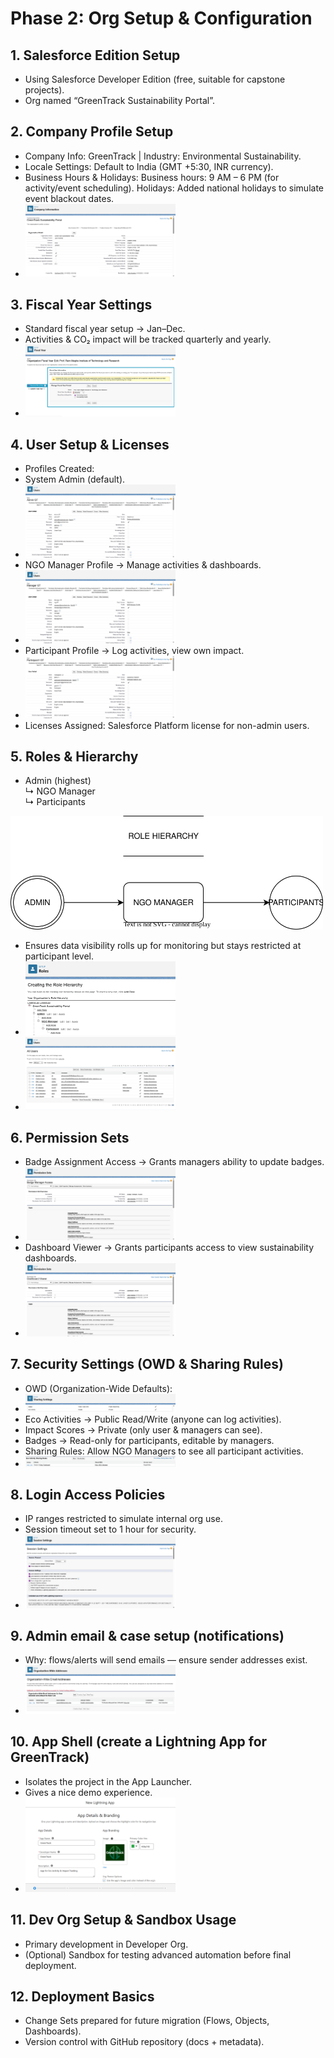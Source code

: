 # Phase 2: Org Setup & Configuration

## 1. Salesforce Edition Setup
- Using Salesforce Developer Edition (free, suitable for capstone projects).
- Org named “GreenTrack Sustainability Portal”.

## 2. Company Profile Setup
- Company Info: GreenTrack | Industry: Environmental Sustainability.
- Locale Settings: Default to India (GMT +5:30, INR currency).
- Business Hours & Holidays:
    Business hours: 9 AM – 6 PM (for activity/event scheduling).
    Holidays: Added national holidays to simulate event blackout dates.
- <img src="Company_Info_Setup.png" alt="Company_Info_Setup" width=50% />

## 3. Fiscal Year Settings
- Standard fiscal year setup → Jan–Dec.
- Activities & CO₂ impact will be tracked quarterly and yearly.
- <img src="Fiscal_Year_Setup.png" alt="Fiscal_Year_Setup.png" width=50% />

## 4. User Setup & Licenses
- Profiles Created:
- System Admin (default).
- <img src="Admin_Setup.png" alt="Admin_Setup" width=50% />
- NGO Manager Profile → Manage activities & dashboards.
- <img src="Manager_Setup.png" alt="Manager_Setup" width=50% />
- Participant Profile → Log activities, view own impact.
- <img src="Participant1-Setup.png" alt="Participant1-Setup" width=50% />
- Licenses Assigned: Salesforce Platform license for non-admin users.

## 5. Roles & Hierarchy
- Admin (highest) <br>
    ↳ NGO Manager <br>
    ↳ Participants
<img src="https://github.com/jay-awankar/Salesforce-Project-GreenTrack/blob/main/assets/Role_Hierarchy.svg" alt="role_hierarchy_img" width=500 />

- Ensures data visibility rolls up for monitoring but stays restricted at participant level.
- <img src="Roles_Setup.png" alt="Roles_Setup" width=50% />
- <img src="Assign_Roles.png" alt="Assign_Roles" width=50% />

## 6. Permission Sets
- Badge Assignment Access → Grants managers ability to update badges.
- <img src="PermissionSet_1.png" alt="PermissionSet_1" width=50% />
- Dashboard Viewer → Grants participants access to view sustainability dashboards.
- <img src="PermissionSet_2.png" alt="PermissionSet_2" width=50% />

## 7. Security Settings (OWD & Sharing Rules)
- OWD (Organization-Wide Defaults):
- <img src="Sharing_Settings.png" alt="Sharing_Settings" width=50% />
- Eco Activities → Public Read/Write (anyone can log activities).
- Impact Scores → Private (only user & managers can see).
- Badges → Read-only for participants, editable by managers.
- Sharing Rules:
    Allow NGO Managers to see all participant activities.
- <img src="Sharing_Rule.png" alt="Sharing_Rule" width=50% />

## 8. Login Access Policies
- IP ranges restricted to simulate internal org use.
- Session timeout set to 1 hour for security.
- <img src="Session_Settings.png" alt="Session_Settings" width=50% />

## 9. Admin email & case setup (notifications)
- Why: flows/alerts will send emails — ensure sender addresses exist.
- <img src="Organization-Wide-Addresses(Support).png" alt="Organization-Wide-Addresses(Support)" width=50% />

## 10. App Shell (create a Lightning App for GreenTrack)
- Isolates the project in the App Launcher.
- Gives a nice demo experience.
- <img src="New-Lighting-App.png" alt="New-Lighting-App" width=50% />

## 11. Dev Org Setup & Sandbox Usage
- Primary development in Developer Org.
- (Optional) Sandbox for testing advanced automation before final deployment.

## 12. Deployment Basics
- Change Sets prepared for future migration (Flows, Objects, Dashboards).
- Version control with GitHub repository (docs + metadata).
